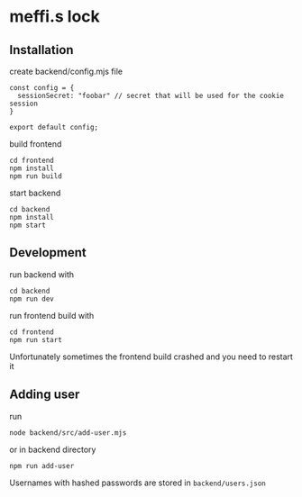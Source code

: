 # meffi.s lock

## Installation

create backend/config.mjs file

```
const config = {
  sessionSecret: "foobar" // secret that will be used for the cookie session
}

export default config;
```

build frontend

```
cd frontend
npm install
npm run build
```

start backend

```
cd backend
npm install
npm start
```

## Development

run backend with

```
cd backend
npm run dev
```

run frontend build with

```
cd frontend
npm run start
```

Unfortunately sometimes the frontend build crashed and you need to restart it

## Adding user

run

```
node backend/src/add-user.mjs
```

or in backend directory

```
npm run add-user
```

Usernames with hashed passwords are stored in `backend/users.json`